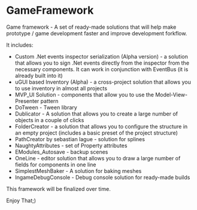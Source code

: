 # GameFramework

Game framework - A set of ready-made solutions that will help make prototype / game development faster and improve development forkflow.

It includes:
- Custom .Net events inspector serialization (Alpha version) - a solution that allows you to sign .Net events directly from the inspector from the necessary components. It can work in conjunction with EventBus (it is already built into it)
- uGUI based Inventory (Alpha) - a cross-project solution that allows you to use inventory in almost all projects
- MVP_UI Solution - components that allow you to use the Model-View-Presenter pattern
- DoTween - Tween library
- Dublicator - A solution that allows you to create a large number of objects in a couple of clicks
- FolderCreator - a solution that allows you to configure the structure in an empty project (includes a basic preset of the project structure)
- PathCreator by sebastian lague - solution for splines
- NaughtyAttributes - set of Property attributes
- EModules_Autosave - backup scenes
- OneLine - editor solution that allows you to draw a large number of fields for components in one line
- SimplestMeshBaker - A solution for baking meshes
- IngameDebugConsole - Debug console solution for ready-made builds


This framework will be finalized over time.

Enjoy That;)
